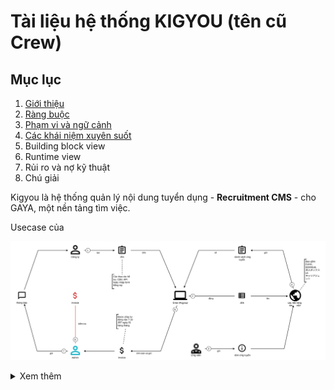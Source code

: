 # Tài liệu hệ thống KIGYOU (tên cũ Crew)


## Mục lục

1. [Giới thiệu](src/1.%20Gi%E1%BB%9Bi%20thi%E1%BB%87u.md)
2. [Ràng buộc](src/2.%20Ràng%20buộc.md)
3. [Phạm vi và ngữ cảnh](3.%20Phạm%20vi%20và%20ngữ%20cảnh%20hệ%20thống.md)
4. [Các khái niệm xuyên suốt](src/4.%20Các%20khái%20niệm%20xuyên%20suốt.md)
5. Building block view
6. Runtime view
7. Rủi ro và nợ kỹ thuật
8. Chú giải


Kigyou là hệ thống quản lý nội dung tuyển dụng - **Recruitment CMS** - cho GAYA, một nền tảng tìm việc. 

Usecase của 

![](_assets/dang_tuyen_tren_crew.svg)


<details> 
	<summary>Xem thêm</summary> 
	<div class="image-container"> 
		<img src="_assets/dang_tuyen_tren_crew_annimated.svg" alt="Dang Tuyen Tren Crew" style="width: 100%;"> 
	</div> 
</details>



